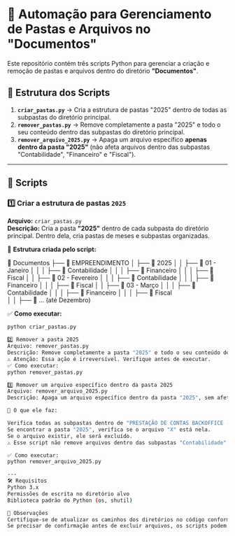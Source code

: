 # 📌 Automação para Gerenciamento de Pastas e Arquivos no "Documentos"

Este repositório contém três scripts Python para gerenciar a criação e remoção de pastas e arquivos dentro do diretório **"Documentos"**.

## 📂 Estrutura dos Scripts
1. **`criar_pastas.py`** → Cria a estrutura de pastas "2025" dentro de todas as subpastas do diretório principal.
2. **`remover_pastas.py`** → Remove completamente a pasta "2025" e todo o seu conteúdo dentro das subpastas do diretório principal.
3. **`remover_arquivo_2025.py`** → Apaga um arquivo específico **apenas dentro da pasta "2025"** (não afeta arquivos dentro das subpastas "Contabilidade", "Financeiro" e "Fiscal").

---

## 📜 Scripts

### 1️⃣ Criar a estrutura de pastas `2025`
**Arquivo:** `criar_pastas.py`  
**Descrição:** Cria a pasta **"2025"** dentro de cada subpasta do diretório principal. Dentro dela, cria pastas de meses e subpastas organizadas.

📌 **Estrutura criada pelo script:**

📂 Documentos 
├── 📂 EMPREENDIMENTO 
│ ├── 📂 2025 
│ │ ├── 📂 01 - Janeiro 
│ │ │ ├── 📂 Contabilidade 
│ │ │ ├── 📂 Financeiro 
│ │ │ ├── 📂 Fiscal 
│ │ ├── 📂 02 - Fevereiro 
│ │ │ ├── 📂 Contabilidade 
│ │ │ ├── 📂 Financeiro 
│ │ │ ├── 📂 Fiscal 
│ │ ├── 📂 03 - Março
│ │ │ ├── 📂 Contabilidade 
│ │ │ ├── 📂 Financeiro 
│ │ │ ├── 📂 Fiscal  
│ │ ├── 📂 ... (até Dezembro) 

✅ **Como executar:**
```sh
python criar_pastas.py

2️⃣ Remover a pasta 2025
Arquivo: remover_pastas.py
Descrição: Remove completamente a pasta "2025" e todo o seu conteúdo dentro de cada subpasta do diretório principal.
⚠️ Atenção: Essa ação é irreversível. Verifique antes de executar.
✅ Como executar:
python remover_pastas.py

3️⃣ Remover um arquivo específico dentro da pasta 2025
Arquivo: remover_arquivo_2025.py
Descrição: Apaga um arquivo específico dentro da pasta "2025", sem afetar arquivos nas subpastas.

📌 O que ele faz:

Verifica todas as subpastas dentro de "PRESTAÇÃO DE CONTAS BACKOFFICE - Documentos".
Se encontrar a pasta "2025", verifica se o arquivo "X" está nela.
Se o arquivo existir, ele será excluído.
⚠️ Esse script não remove arquivos dentro das subpastas "Contabilidade", "Financeiro" e "Fiscal".

✅ Como executar:
python remover_arquivo_2025.py

---
🛠 Requisitos
Python 3.x
Permissões de escrita no diretório alvo
Biblioteca padrão do Python (os, shutil)

📌 Observações
Certifique-se de atualizar os caminhos dos diretórios no código conforme sua estrutura real.
Se precisar de confirmação antes de excluir arquivos, os scripts podem ser ajustados.